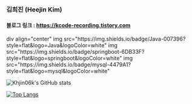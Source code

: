 ### 김희진 (Heejin Kim)

#### 블로그 링크 : https://kcode-recording.tistory.com

<div>
div align="center"
	img src="https://img.shields.io/badge/Java-007396?style=flat&logo=Java&logoColor=white"
	img src="https://img.shields.io/badge/springboot-6DB33F?style=flat&logo=springboot&logoColor=white"
	img src="https://img.shields.io/badge/mysql-4479A1?style=flat&logo=mysql&logoColor=white"
</div>



![Khjin06k's GitHub stats](https://github-readme-stats.vercel.app/api?username=Khjin06k&show_icons=true&theme=transparent)


[![Top Langs](https://github-readme-stats.vercel.app/api/top-langs/?username=Khjin06k)](https://github.com/Khjin06k/github-readme-stats)

<!--
**Khjin06k/Khjin06k** is a ✨ _special_ ✨ repository because its `README.md` (this file) appears on your GitHub profile.

Here are some ideas to get you started:

- 🔭 I’m currently working on ...
- 🌱 I’m currently learning ...
- 👯 I’m looking to collaborate on ...
- 🤔 I’m looking for help with ...
- 💬 Ask me about ...
- 📫 How to reach me: ...
- 😄 Pronouns: ...
- ⚡ Fun fact: ...
-->
